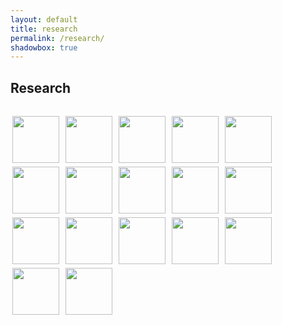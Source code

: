 ```yaml
---
layout: default
title: research
permalink: /research/
shadowbox: true
---
```


<style type="text/css">
  .thumbs {padding:12px 0 0 0px;}
  a img {border:none;border-bottom:0;padding:3px;}
</style>


## Research

<div class="thumbs">

<a href="{{site.url}}/img/research/jochenmariaweber-de/cuckoo6.png" rel="shadowbox[research]" title="Cuckoo – Encrypted Communications, jochenmariaweber.de">
<img border="0" src="{{site.url}}/img/research/jochenmariaweber-de/cuckoo6-thumb.png" height="75" width="75"></a>

<a href="{{site.url}}/img/research/jochenmariaweber-de/profile.jpg" rel="shadowbox[research]" title="Cuckoo – Encrypted Communications, jochenmariaweber.de">
<img border="0" src="{{site.url}}/img/research/jochenmariaweber-de/profile-thumb.jpg" height="75" width="75"></a>

<a href="{{site.url}}/img/research/blog-adafruit-com/reach-interactive-music-installation.jpg" rel="shadowbox[research]" title="Reach – Interactive Musical Art Installation, blog.adafruit.com">
<img border="0" src="{{site.url}}/img/research/blog-adafruit-com/reach-interactive-music-installation-thumb.jpg" height="75" width="75"></a>

<a href="{{site.url}}/img/research/code-google-com/schematic.jpg" rel="shadowbox[research]" title="Dual Color LED Matrix on MAX7219, code.google.com">
<img border="0" src="{{site.url}}/img/research/code-google-com/schematic-thumb.jpg" height="75" width="75"></a>

<a href="{{site.url}}/img/research/youtube-com/led-matrix.jpg" rel="shadowbox[research]" title="32x8 Led Matrix on MAX7219, youtube.com">
<img border="0" src="{{site.url}}/img/research/youtube-com/led-matrix-thumb.jpg" height="75" width="75"></a>

<a href="{{site.url}}/img/research/fffff-at/fatcart.jpg" rel="shadowbox[research]" title="Data Klubb, fffff.at">
<img border="0" src="{{site.url}}/img/research/fffff-at/fatcart-thumb.jpg" height="75" width="75"></a>

<a href="{{site.url}}/img/research/fffff-at/gold1.jpg" rel="shadowbox[research]" title="F.A.T. GOLD Europe, fffff.at">
<img border="0" src="{{site.url}}/img/research/fffff-at/gold1-thumb.jpg" height="75" width="75"></a>

<a href="{{site.url}}/img/research/fffff-at/gold2.jpg" rel="shadowbox[research]" title="F.A.T. GOLD Europe, fffff.at">
<img border="0" src="{{site.url}}/img/research/fffff-at/gold2-thumb.jpg" height="75" width="75"></a>

<a href="{{site.url}}/img/research/fffff-at/gold3.jpg" rel="shadowbox[research]" title="F.A.T. GOLD Europe, fffff.at">
<img border="0" src="{{site.url}}/img/research/fffff-at/gold3-thumb.jpg" height="75" width="75"></a>

<a href="{{site.url}}/img/research/placesiveneverbeen-com/addiewagenknecht.jpg" rel="shadowbox[research]" title="Addie Wagenknecht, placesiveneverbeen.com">
<img border="0" src="{{site.url}}/img/research/placesiveneverbeen-com/addiewagenknecht-thumb.jpg" height="75" width="75"></a>

<a href="{{site.url}}/img/research/nortd-com/touchkit.jpg" rel="shadowbox[research]" title="TouchKit, nortd.com">
<img border="0" src="{{site.url}}/img/research/nortd-com/touchkit-thumb.jpg" height="75" width="75"></a>

<a href="{{site.url}}/img/research/designhousestockholm-com/cordlamp.jpg" rel="shadowbox[research]" title="Cord Lamp, designhousestockholm.com">
<img border="0" src="{{site.url}}/img/research/designhousestockholm-com/cordlamp-thumb.jpg" height="75" width="75"></a>

<a href="{{site.url}}/img/research/jeppehein-net/labyrinth.jpg" rel="shadowbox[research]" title="Invisible Labyrinth, jeppehein.net">
<img border="0" src="{{site.url}}/img/research/jeppehein-net/labyrinth-thumb.jpg" height="75" width="75"></a>

<a href="{{site.url}}/img/research/antoniahirsch-com/metrique.jpg" rel="shadowbox[research]" title="Photographie Métrique 4, antoniahirsch.com">
<img border="0" src="{{site.url}}/img/research/antoniahirsch-com/metrique-thumb.jpg" height="75" width="75"></a>

<a href="{{site.url}}/img/research/antoniahirsch-com/metrique2.jpg" rel="shadowbox[research]" title="Photographie Métrique 3, antoniahirsch.com">
<img border="0" src="{{site.url}}/img/research/antoniahirsch-com/metrique2-thumb.jpg" height="75" width="75"></a>

<a href="{{site.url}}/img/research/neilharbisson-com/harbisson.jpg" rel="shadowbox[research]" title="Niel Harbisson, erraticario.com">
<img border="0" src="{{site.url}}/img/research/neilharbisson-com/harbisson-thumb.jpg" height="75" width="75"></a>

<a href="{{site.url}}/img/research/mudam-lu/graham.jpg" rel="shadowbox[research]" title="Dan Graham, mudam.lu">
<img border="0" src="{{site.url}}/img/research/mudam-lu/graham-thumb.jpg" height="75" width="75"></a>
</div>
